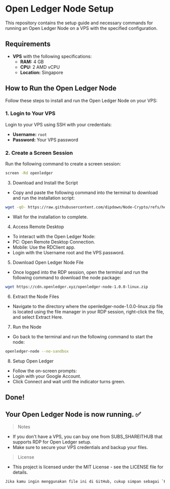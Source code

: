 # Open Ledger Node Setup

This repository contains the setup guide and necessary commands for running an Open Ledger Node on a VPS with the specified configuration.

## Requirements

- **VPS** with the following specifications:
  - **RAM:** 4 GB
  - **CPU:** 2 AMD vCPU
  - **Location:** Singapore

## How to Run the Open Ledger Node

Follow these steps to install and run the Open Ledger Node on your VPS:

### 1. **Login to Your VPS**
Login to your VPS using SSH with your credentials:
- **Username:** `root`
- **Password:** Your VPS password

### 2. **Create a Screen Session**
Run the following command to create a screen session:
```bash
screen -Rd openledger
```
3. Download and Install the Script
- Copy and paste the following command into the terminal to download and run the installation script:
```bash
wget -qO- https://raw.githubusercontent.com/dipdown/Node-Crypto/refs/heads/main/OpenLedger/open-ledger.sh | bash
```
- Wait for the installation to complete.

4. Access Remote Desktop
- To interact with the Open Ledger Node:
- PC: Open Remote Desktop Connection.
- Mobile: Use the RDClient app.
- Login with the Username root and the VPS password.

5. Download Open Ledger Node File
- Once logged into the RDP session, open the terminal and run the following command to download the node package:
```bash
wget https://cdn.openledger.xyz/openledger-node-1.0.0-linux.zip
```

6. Extract the Node Files
- Navigate to the directory where the openledger-node-1.0.0-linux.zip file is located using the file manager in your RDP session, right-click the file, and select Extract Here.

7. Run the Node
- Go back to the terminal and run the following command to start the node:
```bash
openledger-node --no-sandbox
```

8. Setup Open Ledger
- Follow the on-screen prompts:
- Login with your Google Account.
- Click Connect and wait until the indicator turns green.

## Done!
## Your Open Ledger Node is now running. ✅

> Notes
- If you don't have a VPS, you can buy one from SUBS_SHAREITHUB that supports RDP for Open Ledger setup.
- Make sure to secure your VPS credentials and backup your files.

> License
- This project is licensed under the MIT License - see the LICENSE file for details.
```bash
Jika kamu ingin menggunakan file ini di GitHub, cukup simpan sebagai `README.md` di repositorimu dan push ke GitHub. Jika ada perubahan atau tambahan yang ingin kamu buat, beri tahu saya!
```
